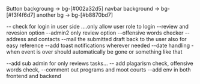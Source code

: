 Button backgroung -> bg-[#002a32d5]
navbar background -> bg-[#f3f4f6d7]
another bg -> bg-[#b8870bd7]


-- check for login in user side ....only allow user role to login
--review and revesion option
--admin2 only review option 
--offensive words checker
--address and contacts
--mail the submitted draft back to the user also for easy reference
--add toast notifications wherever needed
--date handling - when event is over should automatically be gone or something like that

--add sub admin for only reviews tasks...
-- add plagarism check, offensive words check, 
--comment out programs and moot courts
--add env in both frontend and backend